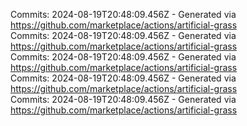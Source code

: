 Commits: 2024-08-19T20:48:09.456Z - Generated via https://github.com/marketplace/actions/artificial-grass
<br>
Commits: 2024-08-19T20:48:09.456Z - Generated via https://github.com/marketplace/actions/artificial-grass
<br>
Commits: 2024-08-19T20:48:09.456Z - Generated via https://github.com/marketplace/actions/artificial-grass
<br>
Commits: 2024-08-19T20:48:09.456Z - Generated via https://github.com/marketplace/actions/artificial-grass
<br>
Commits: 2024-08-19T20:48:09.456Z - Generated via https://github.com/marketplace/actions/artificial-grass
<br>
